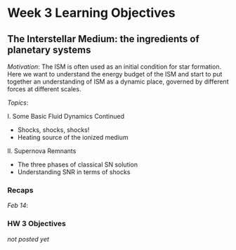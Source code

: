 # Week 3 Learning Objectives
## The Interstellar Medium: the ingredients of planetary systems
*Motivation*: The ISM is often used as an initial condition for star formation. Here we want to understand the energy budget of the ISM and start to put together an understanding of ISM as a dynamic place, governed by different forces at different scales. 

*Topics*:

I. Some Basic Fluid Dynamics Continued
  + Shocks, shocks, shocks!
  + Heating source of the ionized medium

II. Supernova Remnants
 + The three phases of classical SN solution
 + Understanding SNR in terms of shocks

### Recaps
*Feb 14*: 


### HW 3 Objectives
*not posted yet*
